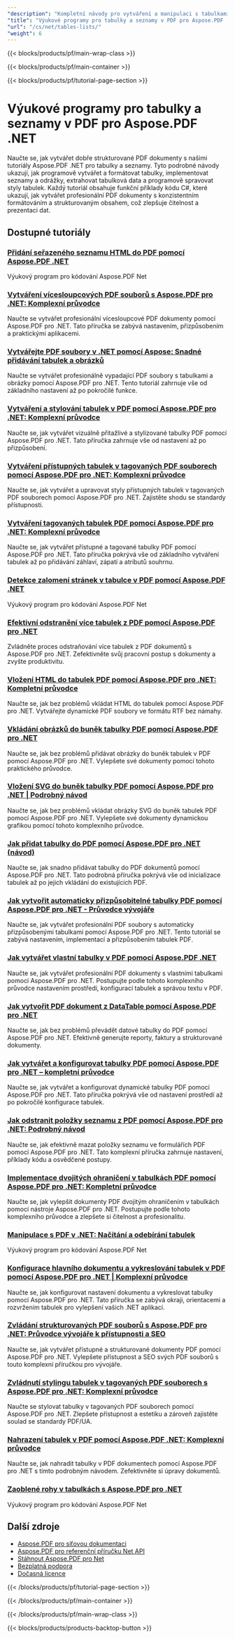 ```yaml
---
"description": "Kompletní návody pro vytváření a manipulaci s tabulkami, seznamy a strukturovaným obsahem v dokumentech PDF pomocí Aspose.PDF pro .NET."
"title": "Výukové programy pro tabulky a seznamy v PDF pro Aspose.PDF .NET"
"url": "/cs/net/tables-lists/"
"weight": 6
---
```


{{< blocks/products/pf/main-wrap-class >}}

{{< blocks/products/pf/main-container >}}

{{< blocks/products/pf/tutorial-page-section >}}

# Výukové programy pro tabulky a seznamy v PDF pro Aspose.PDF .NET

Naučte se, jak vytvářet dobře strukturované PDF dokumenty s našimi tutoriály Aspose.PDF .NET pro tabulky a seznamy. Tyto podrobné návody ukazují, jak programově vytvářet a formátovat tabulky, implementovat seznamy a odrážky, extrahovat tabulková data a programově spravovat styly tabulek. Každý tutoriál obsahuje funkční příklady kódu C#, které ukazují, jak vytvářet profesionální PDF dokumenty s konzistentním formátováním a strukturovaným obsahem, což zlepšuje čitelnost a prezentaci dat.

## Dostupné tutoriály

### [Přidání seřazeného seznamu HTML do PDF pomocí Aspose.PDF .NET](./add-html-ordered-list-pdf-aspose-net/)
Výukový program pro kódování Aspose.PDF Net

### [Vytváření vícesloupcových PDF souborů s Aspose.PDF pro .NET: Komplexní průvodce](./create-multi-column-pdfs-aspose-pdf-net/)
Naučte se vytvářet profesionální vícesloupcové PDF dokumenty pomocí Aspose.PDF pro .NET. Tato příručka se zabývá nastavením, přizpůsobením a praktickými aplikacemi.

### [Vytvářejte PDF soubory v .NET pomocí Aspose: Snadné přidávání tabulek a obrázků](./create-pdfs-net-aspose-tables-images/)
Naučte se vytvářet profesionálně vypadající PDF soubory s tabulkami a obrázky pomocí Aspose.PDF pro .NET. Tento tutoriál zahrnuje vše od základního nastavení až po pokročilé funkce.

### [Vytváření a stylování tabulek v PDF pomocí Aspose.PDF pro .NET: Komplexní průvodce](./create-style-pdf-tables-aspose-dotnet/)
Naučte se, jak vytvářet vizuálně přitažlivé a stylizované tabulky PDF pomocí Aspose.PDF pro .NET. Tato příručka zahrnuje vše od nastavení až po přizpůsobení.

### [Vytváření přístupných tabulek v tagovaných PDF souborech pomocí Aspose.PDF pro .NET: Komplexní průvodce](./creating-accessible-tables-tagged-pdfs-aspose-pdf-net/)
Naučte se, jak vytvářet a upravovat styly přístupných tabulek v tagovaných PDF souborech pomocí Aspose.PDF pro .NET. Zajistěte shodu se standardy přístupnosti.

### [Vytváření tagovaných tabulek PDF pomocí Aspose.PDF pro .NET: Komplexní průvodce](./tagged-pdf-tables-aspose-dotnet/)
Naučte se, jak vytvářet přístupné a tagované tabulky PDF pomocí Aspose.PDF pro .NET. Tato příručka pokrývá vše od základního vytváření tabulek až po přidávání záhlaví, zápatí a atributů souhrnu.

### [Detekce zalomení stránek v tabulce v PDF pomocí Aspose.PDF .NET](./detect-table-page-breaks-pdfs-aspose-pdf-dotnet/)
Výukový program pro kódování Aspose.PDF Net

### [Efektivní odstranění více tabulek z PDF pomocí Aspose.PDF pro .NET](./remove-multiple-tables-aspose-pdf-net/)
Zvládněte proces odstraňování více tabulek z PDF dokumentů s Aspose.PDF pro .NET. Zefektivněte svůj pracovní postup s dokumenty a zvyšte produktivitu.

### [Vložení HTML do tabulek PDF pomocí Aspose.PDF pro .NET: Kompletní průvodce](./embed-html-in-pdf-tables-aspose-dotnet/)
Naučte se, jak bez problémů vkládat HTML do tabulek pomocí Aspose.PDF pro .NET. Vytvářejte dynamické PDF soubory ve formátu RTF bez námahy.

### [Vkládání obrázků do buněk tabulky PDF pomocí Aspose.PDF pro .NET](./embed-image-table-cell-aspose-pdf-dotnet/)
Naučte se, jak bez problémů přidávat obrázky do buněk tabulek v PDF pomocí Aspose.PDF pro .NET. Vylepšete své dokumenty pomocí tohoto praktického průvodce.

### [Vložení SVG do buněk tabulky PDF pomocí Aspose.PDF pro .NET | Podrobný návod](./embed-svg-pdf-table-cell-aspose-dotnet/)
Naučte se, jak bez problémů vkládat obrázky SVG do buněk tabulek PDF pomocí Aspose.PDF pro .NET. Vylepšete své dokumenty dynamickou grafikou pomocí tohoto komplexního průvodce.

### [Jak přidat tabulky do PDF pomocí Aspose.PDF pro .NET (návod)](./add-tables-pdf-aspose-dotnet/)
Naučte se, jak snadno přidávat tabulky do PDF dokumentů pomocí Aspose.PDF pro .NET. Tato podrobná příručka pokrývá vše od inicializace tabulek až po jejich vkládání do existujících PDF.

### [Jak vytvořit automaticky přizpůsobitelné tabulky PDF pomocí Aspose.PDF pro .NET - Průvodce vývojáře](./create-auto-fit-table-pdfs-aspose-dot-net/)
Naučte se, jak vytvářet profesionální PDF soubory s automaticky přizpůsobenými tabulkami pomocí Aspose.PDF pro .NET. Tento tutoriál se zabývá nastavením, implementací a přizpůsobením tabulek PDF.

### [Jak vytvářet vlastní tabulky v PDF pomocí Aspose.PDF .NET](./create-custom-tables-in-pdfs-aspose-pdf-dot-net/)
Naučte se, jak vytvářet profesionální PDF dokumenty s vlastními tabulkami pomocí Aspose.PDF pro .NET. Postupujte podle tohoto komplexního průvodce nastavením prostředí, konfigurací tabulek a správou textu v PDF.

### [Jak vytvořit PDF dokument z DataTable pomocí Aspose.PDF pro .NET](./create-pdf-datatable-aspose-pdf-net/)
Naučte se, jak bez problémů převádět datové tabulky do PDF pomocí Aspose.PDF pro .NET. Efektivně generujte reporty, faktury a strukturované dokumenty.

### [Jak vytvářet a konfigurovat tabulky PDF pomocí Aspose.PDF pro .NET – kompletní průvodce](./create-configure-pdf-tables-asposepdf-net/)
Naučte se, jak vytvářet a konfigurovat dynamické tabulky PDF pomocí Aspose.PDF pro .NET. Tato příručka pokrývá vše od nastavení prostředí až po pokročilé konfigurace tabulek.

### [Jak odstranit položky seznamu z PDF pomocí Aspose.PDF pro .NET: Podrobný návod](./delete-list-item-pdf-aspose-net-guide/)
Naučte se, jak efektivně mazat položky seznamu ve formulářích PDF pomocí Aspose.PDF pro .NET. Tato komplexní příručka zahrnuje nastavení, příklady kódu a osvědčené postupy.

### [Implementace dvojitých ohraničení v tabulkách PDF pomocí Aspose.PDF pro .NET: Kompletní průvodce](./double-borders-pdfs-aspose-pdf-dot-net/)
Naučte se, jak vylepšit dokumenty PDF dvojitým ohraničením v tabulkách pomocí nástroje Aspose.PDF pro .NET. Postupujte podle tohoto komplexního průvodce a zlepšete si čitelnost a profesionalitu.

### [Manipulace s PDF v .NET: Načítání a odebírání tabulek](./master-dotnet-pdf-manipulation-load-remove-tables/)
Výukový program pro kódování Aspose.PDF Net

### [Konfigurace hlavního dokumentu a vykreslování tabulek v PDF pomocí Aspose.PDF pro .NET | Komplexní průvodce](./aspose-pdf-net-document-configuration-table-rendering/)
Naučte se, jak konfigurovat nastavení dokumentu a vykreslovat tabulky pomocí Aspose.PDF pro .NET. Tato příručka se zabývá okraji, orientacemi a rozvržením tabulek pro vylepšení vašich .NET aplikací.

### [Zvládání strukturovaných PDF souborů s Aspose.PDF pro .NET: Průvodce vývojáře k přístupnosti a SEO](./aspose-pdf-net-create-structured-pdfs/)
Naučte se, jak vytvářet přístupné a strukturované dokumenty PDF pomocí Aspose.PDF pro .NET. Vylepšete přístupnost a SEO svých PDF souborů s touto komplexní příručkou pro vývojáře.

### [Zvládnutí stylingu tabulek v tagovaných PDF souborech s Aspose.PDF pro .NET: Komplexní průvodce](./mastering-table-styling-tagged-pdfs-aspose-pdf-net/)
Naučte se stylovat tabulky v tagovaných PDF souborech pomocí Aspose.PDF pro .NET. Zlepšete přístupnost a estetiku a zároveň zajistěte soulad se standardy PDF/UA.

### [Nahrazení tabulek v PDF pomocí Aspose.PDF .NET: Komplexní průvodce](./replace-tables-aspose-pdf-net-guide/)
Naučte se, jak nahradit tabulky v PDF dokumentech pomocí Aspose.PDF pro .NET s tímto podrobným návodem. Zefektivněte si úpravy dokumentů.

### [Zaoblené rohy v tabulkách s Aspose.PDF pro .NET](./rounded-corners-tables-aspose-pdf-dotnet/)
Výukový program pro kódování Aspose.PDF Net

## Další zdroje

- [Aspose.PDF pro síťovou dokumentaci](https://docs.aspose.com/pdf/net/)
- [Aspose.PDF pro referenční příručku Net API](https://reference.aspose.com/pdf/net/)
- [Stáhnout Aspose.PDF pro Net](https://releases.aspose.com/pdf/net/)
- [Bezplatná podpora](https://forum.aspose.com/)
- [Dočasná licence](https://purchase.aspose.com/temporary-license/)

{{< /blocks/products/pf/tutorial-page-section >}}

{{< /blocks/products/pf/main-container >}}

{{< /blocks/products/pf/main-wrap-class >}}

{{< blocks/products/products-backtop-button >}}